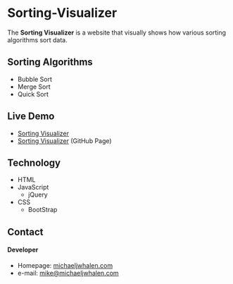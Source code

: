 Sorting-Visualizer
======
The **Sorting Visualizer** is a website that visually shows how various sorting algorithms sort data.


## Sorting Algorithms
* Bubble Sort
* Merge Sort
* Quick Sort


## Live Demo
* [Sorting Visualizer](https://michaeljwhalen.com/Sorting-Visualizer)
* [Sorting Visualizer](https://mikewhaleniii.github.io/Sorting-Visualizer) (GitHub Page)

## Technology
* HTML
* JavaScript
  * jQuery
* CSS
  * BootStrap

## Contact
#### Developer
* Homepage: [michaeljwhalen.com](https://michaeljwhalen.com/)
* e-mail: [mike@michaeljwhalen.com](mike@michaeljwhalen.com) 
